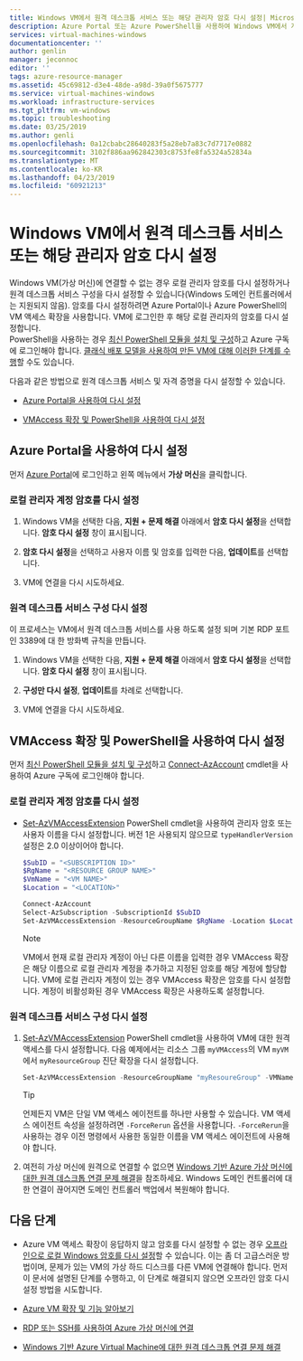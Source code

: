 ```yaml
---
title: Windows VM에서 원격 데스크톱 서비스 또는 해당 관리자 암호 다시 설정| Microsoft Docs
description: Azure Portal 또는 Azure PowerShell을 사용하여 Windows VM에서 계정 암호 또는 원격 데스크톱 서비스를 다시 설정하는 방법을 알아봅니다.
services: virtual-machines-windows
documentationcenter: ''
author: genlin
manager: jeconnoc
editor: ''
tags: azure-resource-manager
ms.assetid: 45c69812-d3e4-48de-a98d-39a0f5675777
ms.service: virtual-machines-windows
ms.workload: infrastructure-services
ms.tgt_pltfrm: vm-windows
ms.topic: troubleshooting
ms.date: 03/25/2019
ms.author: genli
ms.openlocfilehash: 0a12cbabc28640283f5a28eb7a83c7d7717e0882
ms.sourcegitcommit: 3102f886aa962842303c8753fe8fa5324a52834a
ms.translationtype: MT
ms.contentlocale: ko-KR
ms.lasthandoff: 04/23/2019
ms.locfileid: "60921213"
---
```

# <a name="reset-remote-desktop-services-or-its-administrator-password-in-a-windows-vm"></a>Windows VM에서 원격 데스크톱 서비스 또는 해당 관리자 암호 다시 설정
Windows VM(가상 머신)에 연결할 수 없는 경우 로컬 관리자 암호를 다시 설정하거나 원격 데스크톱 서비스 구성을 다시 설정할 수 있습니다(Windows 도메인 컨트롤러에서는 지원되지 않음). 암호를 다시 설정하려면 Azure Portal이나 Azure PowerShell의 VM 액세스 확장을 사용합니다. VM에 로그인한 후 해당 로컬 관리자의 암호를 다시 설정합니다.  
PowerShell을 사용하는 경우 [최신 PowerShell 모듈을 설치 및 구성](/powershell/azure/overview)하고 Azure 구독에 로그인해야 합니다. [클래식 배포 모델을 사용하여 만든 VM에 대해 이러한 단계를 수행](https://docs.microsoft.com/azure/virtual-machines/windows/classic/reset-rdp)할 수도 있습니다.

다음과 같은 방법으로 원격 데스크톱 서비스 및 자격 증명을 다시 설정할 수 있습니다.

- [Azure Portal을 사용하여 다시 설정](#reset-by-using-the-azure-portal)

- [VMAccess 확장 및 PowerShell을 사용하여 다시 설정](#reset-by-using-the-vmaccess-extension-and-powershell)

## <a name="reset-by-using-the-azure-portal"></a>Azure Portal을 사용하여 다시 설정

먼저 [Azure Portal](https://portal.azure.com)에 로그인하고 왼쪽 메뉴에서 **가상 머신**을 클릭합니다. 

### <a name="reset-the-local-administrator-account-password"></a>**로컬 관리자 계정 암호를 다시 설정**

1. Windows VM을 선택한 다음, **지원 + 문제 해결** 아래에서 **암호 다시 설정**을 선택합니다. **암호 다시 설정** 창이 표시됩니다.

2. **암호 다시 설정**을 선택하고 사용자 이름 및 암호를 입력한 다음, **업데이트**를 선택합니다. 

3. VM에 연결을 다시 시도하세요.

### <a name="reset-the-remote-desktop-services-configuration"></a>**원격 데스크톱 서비스 구성 다시 설정**

이 프로세스는 VM에서 원격 데스크톱 서비스를 사용 하도록 설정 되며 기본 RDP 포트인 3389에 대 한 방화벽 규칙을 만듭니다.

1. Windows VM을 선택한 다음, **지원 + 문제 해결** 아래에서 **암호 다시 설정**을 선택합니다. **암호 다시 설정** 창이 표시됩니다. 

2. **구성만 다시 설정**, **업데이트**를 차례로 선택합니다. 

3. VM에 연결을 다시 시도하세요.

## <a name="reset-by-using-the-vmaccess-extension-and-powershell"></a>VMAccess 확장 및 PowerShell을 사용하여 다시 설정

먼저 [최신 PowerShell 모듈을 설치 및 구성](/powershell/azure/overview)하고 [Connect-AzAccount](https://docs.microsoft.com/powershell/module/az.accounts/connect-azaccount) cmdlet을 사용하여 Azure 구독에 로그인해야 합니다.

### <a name="reset-the-local-administrator-account-password"></a>**로컬 관리자 계정 암호를 다시 설정**

- [Set-AzVMAccessExtension](https://docs.microsoft.com/powershell/module/az.compute/set-azvmaccessextension) PowerShell cmdlet을 사용하여 관리자 암호 또는 사용자 이름을 다시 설정합니다. 버전 1은 사용되지 않으므로 `typeHandlerVersion` 설정은 2.0 이상이어야 합니다. 

    ```powershell
    $SubID = "<SUBSCRIPTION ID>" 
    $RgName = "<RESOURCE GROUP NAME>" 
    $VmName = "<VM NAME>" 
    $Location = "<LOCATION>" 
 
    Connect-AzAccount 
    Select-AzSubscription -SubscriptionId $SubID 
    Set-AzVMAccessExtension -ResourceGroupName $RgName -Location $Location -VMName $VmName -Credential (get-credential) -typeHandlerVersion "2.0" -Name VMAccessAgent 
    ```

    > [!NOTE] 
    > VM에서 현재 로컬 관리자 계정이 아닌 다른 이름을 입력한 경우 VMAccess 확장은 해당 이름으로 로컬 관리자 계정을 추가하고 지정된 암호를 해당 계정에 할당합니다. VM에 로컬 관리자 계정이 있는 경우 VMAccess 확장은 암호를 다시 설정합니다. 계정이 비활성화된 경우 VMAccess 확장은 사용하도록 설정합니다.

### <a name="reset-the-remote-desktop-services-configuration"></a>**원격 데스크톱 서비스 구성 다시 설정**

1. [Set-AzVMAccessExtension](https://docs.microsoft.com/powershell/module/az.compute/set-azvmaccessextension) PowerShell cmdlet을 사용하여 VM에 대한 원격 액세스를 다시 설정합니다. 다음 예제에서는 리소스 그룹 `myVMAccess`의 VM `myVM`에서 `myResourceGroup` 진단 확장을 다시 설정합니다.

    ```powershell
    Set-AzVMAccessExtension -ResourceGroupName "myResoureGroup" -VMName "myVM" -Name "myVMAccess" -Location WestUS -typeHandlerVersion "2.0" -ForceRerun
    ```

    > [!TIP]
    > 언제든지 VM은 단일 VM 액세스 에이전트를 하나만 사용할 수 있습니다. VM 액세스 에이전트 속성을 설정하려면 `-ForceRerun` 옵션을 사용합니다. `-ForceRerun`을 사용하는 경우 이전 명령에서 사용한 동일한 이름을 VM 액세스 에이전트에 사용해야 합니다.

1. 여전히 가상 머신에 원격으로 연결할 수 없으면 [Windows 기반 Azure 가상 머신에 대한 원격 데스크톱 연결 문제 해결](troubleshoot-rdp-connection.md?toc=%2fazure%2fvirtual-machines%2fwindows%2ftoc.json)을 참조하세요. Windows 도메인 컨트롤러에 대한 연결이 끊어지면 도메인 컨트롤러 백업에서 복원해야 합니다.

## <a name="next-steps"></a>다음 단계

- Azure VM 액세스 확장이 응답하지 않고 암호를 다시 설정할 수 없는 경우 [오프라인으로 로컬 Windows 암호를 다시 설정](reset-local-password-without-agent.md?toc=%2fazure%2fvirtual-machines%2fwindows%2ftoc.json)할 수 있습니다. 이는 좀 더 고급스러운 방법이며, 문제가 있는 VM의 가상 하드 디스크를 다른 VM에 연결해야 합니다. 먼저 이 문서에 설명된 단계를 수행하고, 이 단계로 해결되지 않으면 오프라인 암호 다시 설정 방법을 시도합니다.

- [Azure VM 확장 및 기능 알아보기](../extensions/features-windows.md?toc=%2fazure%2fvirtual-machines%2fwindows%2ftoc.json)

- [RDP 또는 SSH를 사용하여 Azure 가상 머신에 연결](https://msdn.microsoft.com/library/azure/dn535788.aspx)

- [Windows 기반 Azure Virtual Machine에 대한 원격 데스크톱 연결 문제 해결](troubleshoot-rdp-connection.md?toc=%2fazure%2fvirtual-machines%2fwindows%2ftoc.json)

